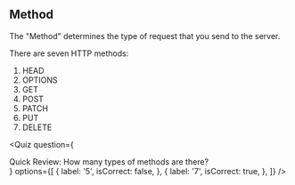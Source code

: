 ## Method

The "Method" determines the type of request that you send to the server.

There are seven HTTP methods:

1. HEAD
2. OPTIONS
3. GET
4. POST
5. PATCH
6. PUT
7. DELETE

<Quiz
question={

<div><span tw="font-semibold">Quick Review:</span> How many types of methods are there?</div>
}
options={[
{
label: '5',
isCorrect: false,
}, {
label: '7',
isCorrect: true,
},
]}
/>
